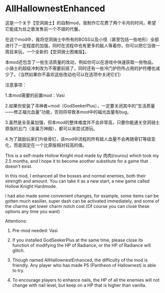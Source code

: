 # AllHallownestEnhanced
这是一个关于【空洞骑士】的自制mod，我制作它花费了两个半月的时间，希望它能成为丝之歌发售前一个不错的代餐。

在这个mod中，我将空洞骑士中所有的BOSS以及小怪（甚至包括一些地形）全部进行了一定程度的加强，同时在流程中也有更多的敌人等着你，你可以把它当做一周目来玩，一个全新的【空洞骑士困难版】。




本mod还包含了一些生活质量的改动，例如你可以在游戏中快速获取一些物品，小骑士的超级冲刺改为不需要前摇了，同时还有一些冷门护符所占用的护符槽也减少了。（当然如果你不喜欢这些改动也可以在选项中关闭它们）



注意事项：

1.本mod需要的前置mod：Vasi

2.如果你安装了寻神者+mod（GodSeekerPlus），一定要关闭其中的“生活质量——修正福光血量”功能，否则将导致本mod中的福光血量有bug。

3.虽然是全圣巢加强，但本mod的整体难度并不会非常高，只要你能通关空洞骑士原版的五门（圣巢万神殿），都可以来尝试游玩。

4.为了鼓励玩家们升级骨钉，该mod中流程的所有敌人血量不会再随骨钉等级变化，而是固定在一个比原版相对较高的值。



This is a self-made Hollow Knight mod made by 肉肉(rourou) which took my 2.5 months, and I hope it to become another substitute for a game that doesn't exist.

In this mod, I enhanced all the bosses and normal enemies, both their strength and amount. You can take it as a new start, a new game called Hollow Knight Hardmode.


I had also made some convenient changes, for example, some items can be gotten much easilier, super dash can be activated immediately, and some of the charms get lower charm notch cost.(Of course you can close these options any time you want)



Attentions:

1. Pre-mod needed: Vasi

2. If you installed GodSeekerPlus at the same time, please close its function of modifying the HP of Radiance, or the HP of Radiance will glitch.

3. Though named AllHallownestEnhanced, the difficulty of the mod is friendly. Any player who has made P5 (Pantheon of Hallownest) is able to try.

4. To encourage players to enhance nails, the HP of all the enemies will not change with nail level, but keep on a HP that is higher than vanilla.
